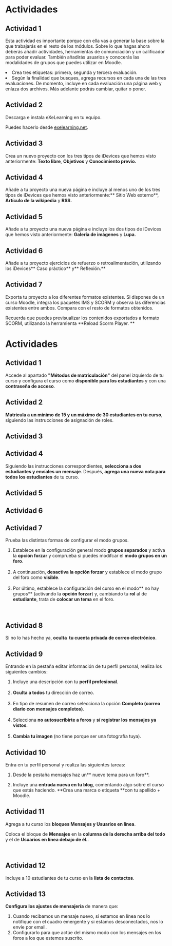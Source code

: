 
# Actividades

## Actividad 1


Esta actividad es importante porque con ella vas a generar la base
sobre la que trabajarás en el resto de los módulos. Sobre lo que hagas
ahora deberás añadir actividades, herramientas de comunciación y un
calificador para poder evaluar. También añadirás usuarios y conocerás
las modalidades de grupos que puedes utilizar en Moodle. 


<li>Crea tres etiquetas: primera, segunda y tercera evaluación.
	</li>

<li>
	Según la finalidad que busques, agrega recursos en cada una de las tres
	evaluaciones. De momento, incluye en cada evaluación una página web y
	enlaza dos archivos. Más adelante podrás cambiar, quitar o poner. </li>

## Actividad 2


Descarga e instala  eXeLearning en tu equipo. 



Puedes hacerlo desde [exelearning.net](http://exelearning.net/).


## Actividad 3

Crea un nuevo proyecto con los tres tipos de iDevices que hemos visto anteriormente: **Texto libre**, **Objetivos** y **Conocimiento previo.**

## Actividad 4

Añade a tu proyecto una nueva página e incluye al menos uno de los tres tipos de iDevices que hemos visto anteriormente:** Sitio Web externo**, **Artículo de la wikipedia** y **RSS.**

## Actividad 5

Añade a tu proyecto una nueva página e incluye los dos tipos de iDevices que hemos visto anteriormente: **Galería de imágenes** y **Lupa.**

## Actividad 6

Añade a tu proyecto ejercicios de refuerzo o retroalimentación, utilizando los iDevices** Caso práctico** y** Reflexión.**

## Actividad 7


Exporta tu proyecto a los diferentes formatos  existentes. Si dispones 
de un curso Moodle, integra los paquetes  IMS y SCORM y observa las 
diferencias existentes entre ambos. Compara con el resto de formatos 
obtenidos.



Recuerda que puedes previsualizar los contenidos exportados a formato SCORM, utilizando la herramienta **Reload Scorm Player.  **


# Actividades

## Actividad 1

Accede al apartado **"Métodos de matriculación"** del panel izquierdo de tu curso y configura el curso como **disponible para los estudiantes** y con una **contraseña de acceso**.

## Actividad 2

**Matricula a un mínimo de 15 y un máximo de 30 estudiantes en tu curso**, siguiendo las instrucciones de asignación de roles. 

## Actividad 3

## Actividad 4

Siguiendo las instrucciones correspondientes, **selecciona a dos estudiantes y envíales un mensaje**. Después, **agrega una nueva nota para todos los estudiantes** de tu curso. 

## Actividad 5

## Actividad 6

## Actividad 7

Prueba las distintas formas de configurar el modo grupos.

1. Establece en la configuración general modo **grupos separados** y activa la **opción forzar** y comprueba si puedes modifcar el **modo grupos en un foro**.<br/><br/>
1. A continuación, **desactiva la opción forzar** y establece el modo grupo del foro como **visible**.<br/><br/>
1. Por último, establece la configuración del curso en el modo** no hay grupos** (activando la **opción forzar**) y, cambiando tu **rol** al de **estudiante**, trata de **colocar un tema** en el foro.

 

## Actividad 8

Si no lo has hecho ya, **oculta  tu cuenta privada de correo electrónico**.

## Actividad 9

Entrando en la pestaña editar información de tu perfil personal, realiza los siguientes cambios:

1. Incluye una descripción con tu **perfil profesional**.<br/><br/>
1. **Oculta a todos** tu dirección de correo.<br/><br/>
1. En tipo de resumen de correo selecciona la opción **Completo (correo diario con mensajes completos)**.<br/><br/>
1. Selecciona **no autosucribirte a foros** y **sí registrar los mensajes ya vistos**.<br/><br/>
1. **Cambia tu imagen** (no tiene porque ser una fotografía tuya).

## Actividad 10


Entra en tu perfil personal y realiza las siguientes tareas:



1) Desde la pestaña mensajes haz un** nuevo tema para un foro**.



2) Incluye una **entrada nueva en tu blog**, comentando algo sobre el curso que estás haciendo. **Crea una marca o etiqueta **con tu apellido + Moodle.<br/>


## Actividad 11

Agrega a tu curso los **bloques Mensajes y Usuarios en línea**.

Coloca el bloque de **Mensajes** en la **columna de la derecha arriba del todo** y el de **Usuarios en línea debajo de él.**.

 

## Actividad 12


Incluye a 10 estudiantes de tu curso en la **lista de contactos**.


## Actividad 13

**Configura los ajustes de mensajería** de manera que:

1. Cuando recibamos un mensaje nuevo, si estamos en línea nos lo notifique con el cuadro emergente y si estamos desconectados, nos lo envíe por email.
1. Configurarlo para que actúe del mismo modo con los mensajes en los foros a los que estemos suscrito.
